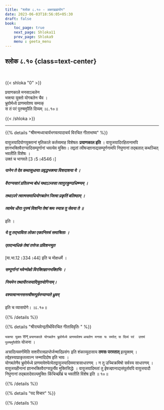 ```yaml
---
title: "श्लोक ८.१० - अक्षरब्रह्मयोग"
date: 2023-06-03T18:56:05+05:30
draft: false
book:
    toc_page: true
    next_page: Shloka11
    prev_page: Shloka9
    menu : geeta_menu
---
```




## श्लोक ८.१० {class=text-center}

<br/>

{{< shloka  "0"  >}}

प्रयाणकाले मनसाऽचलेन  
भक्त्या युक्तो योगबलेन चैव ।    
भ्रुवोर्मध्ये प्राणमावेश्य सम्यक्   
स तं परं पुरुषमुपैति दिव्यम् ॥८.१०॥

{{< /shloka >}}

---


{{% details "श्रीमन्मध्वाचार्यभगवत्पादाचर्य विरचित  गीताभाष्य" %}}

वायुजयादियोगयुक्तानां मृतिकाले कर्तव्यमाह विशेषतः
**प्रयाणकाल इति** । वायुजयादिरहितानामपि 
ज्ञानभक्तिवैराग्यादिसम्पूर्णानां भवत्येव मुक्तिः। 
तद्वतां त्वीषज्ज्ञानाद्यसम्पूर्णनामपि निपुणानां 
तद्बलात् कथञ्चित् भवतीति विशेषः ।  
उक्तं च भागवते 
[3।5।4546।]
##### पानेन ते देव कथासुधायाः प्रवृद्धभक्त्या  विशदाशया ये । 
##### वैराग्यसारं प्रतिलभ्य बोधं यथाऽञ्जसा त्वापुरकुण्ठधिष्ण्यम् । 
##### तथाऽपरे त्वात्मसमाधियोगबलेन जित्वा प्रकृतिं बलिष्ठाम् । 
##### त्वामेव धीराः पुरुषं विशन्ति तेषां श्रमः स्यान्न तु सेवया ते ॥
इति । 
##### ये तु तद्भाविता लोका एकान्तित्वं समाश्रिताः ।
##### एतदभ्यधिकं तेषां तत्तेजः प्रविशन्त्युत 
[मा.भा.12।334।44] इति च मोक्षधर्मे । 
##### सम्पूर्णानां भवेन्मोक्षो विरक्तिज्ञानभक्तिभिः । 
##### नियमेन तथापीरजयादियुतयोगिनाम्। 
##### वश्यत्वान्मनसस्त्वीषत्पूर्वमप्याप्यते ध्रुवम् 
इति च व्यासयोगे। ॥८.१०॥

{{% /details %}}



{{% details "श्रीराघवेन्द्रतीर्थविरचित गीताविवृतिः " %}}

`भक्त्या युक्तः` सन्‌ `प्रयाणकाले योगबलेन भ्रुवोर्मध्ये प्राणमावेश्य` 
`अचलेन मनसा यः स्मरेत्‌ स दिव्यं परं  उत्तमं पुरुषमुपैतीति` योजना ।  

अत्रादित्यवर्णमिति सशरीरत्वप्राप्तेर्जन्मादिप्रसंगः 
इति शंकाव्युदासाय **तमसः परस्तात्** इत्युक्तम्‌ । तद्देहस्याप्राकृतत्वात्न 
जन्मादिदोष इति भावः ।  
योगबलेनैव भ्रुवोर्मध्ये 
प्राणमावेश्येत्येतद्वायुजयादिममात्रासाधारणम्‌ । 
न तु उच्चिक्रमिषो सर्वस्य साधारणम्‌ । वायुजयहीनानां ज्ञानभक्तिवैराग्यपूर्त्यैव 
मुक्तिसिद्धेः । वायुजयादिमतां तु ईषज्ज्ञानाद्यसंपूर्तावपि वायुजयादौ निपुणानां 
तद्बलादेवाल्पमुक्तिः किंचिच्छीब्रं च भवतीति विशेष इति ॥ १०॥

{{% /details %}}



{{% details "पद विचार" %}}


{{% /details %}}
